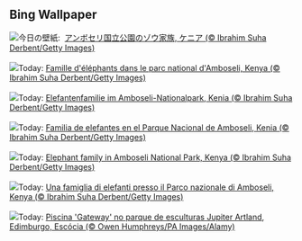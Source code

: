 ## Bing Wallpaper
![](https://www.bing.com/th?id=OHR.ThreeElephants_JA-JP2478000668_UHD.jpg&w=1000)今日の壁紙: &nbsp;[アンボセリ国立公園のゾウ家族, ケニア (© Ibrahim Suha Derbent/Getty Images)](https://www.bing.com/th?id=OHR.ThreeElephants_JA-JP2478000668_UHD.jpg)
<br><br/>
![](https://www.bing.com/th?id=OHR.ThreeElephants_FR-FR3390909950_UHD.jpg&w=1000)Today: [Famille d'éléphants dans le parc national d'Amboseli, Kenya (© Ibrahim Suha Derbent/Getty Images)](https://www.bing.com/th?id=OHR.ThreeElephants_FR-FR3390909950_UHD.jpg)
<br><br/>
![](https://www.bing.com/th?id=OHR.ThreeElephants_DE-DE4887796804_UHD.jpg&w=1000)Today: [Elefantenfamilie im Amboseli-Nationalpark, Kenia (© Ibrahim Suha Derbent/Getty Images)](https://www.bing.com/th?id=OHR.ThreeElephants_DE-DE4887796804_UHD.jpg)
<br><br/>
![](https://www.bing.com/th?id=OHR.ThreeElephants_ES-ES8167811199_UHD.jpg&w=1000)Today: [Familia de elefantes en el Parque Nacional de Amboseli, Kenia (© Ibrahim Suha Derbent/Getty Images)](https://www.bing.com/th?id=OHR.ThreeElephants_ES-ES8167811199_UHD.jpg)
<br><br/>
![](https://www.bing.com/th?id=OHR.ThreeElephants_EN-GB4525682311_UHD.jpg&w=1000)Today: [Elephant family in Amboseli National Park, Kenya (© Ibrahim Suha Derbent/Getty Images)](https://www.bing.com/th?id=OHR.ThreeElephants_EN-GB4525682311_UHD.jpg)
<br><br/>
![](https://www.bing.com/th?id=OHR.ThreeElephants_IT-IT7027027610_UHD.jpg&w=1000)Today: [Una famiglia di elefanti presso il Parco nazionale di Amboseli, Kenya (© Ibrahim Suha Derbent/Getty Images)](https://www.bing.com/th?id=OHR.ThreeElephants_IT-IT7027027610_UHD.jpg)
<br><br/>
![](https://www.bing.com/th?id=OHR.JupiterArtland_PT-BR3294053822_UHD.jpg&w=1000)Today: [Piscina 'Gateway' no parque de esculturas Jupiter Artland, Edimburgo, Escócia (© Owen Humphreys/PA Images/Alamy)](https://www.bing.com/th?id=OHR.JupiterArtland_PT-BR3294053822_UHD.jpg)
<br><br/>
